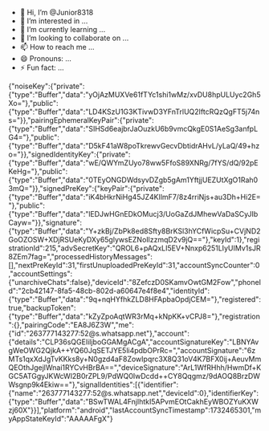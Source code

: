 - 👋 Hi, I’m @Junior8318
- 👀 I’m interested in ...
- 🌱 I’m currently learning ...
- 💞️ I’m looking to collaborate on ...
- 📫 How to reach me ...
- 😄 Pronouns: ...
- ⚡ Fun fact: ...

<!---
Junior8318/Junior8318 is a ✨ special ✨ repository because its `README.md` (this file) appears on your GitHub profile.
You can click the Preview link to take a look at your changes.
--->{"noiseKey":{"private":{"type":"Buffer","data":"yOjAzMUXVe61fTYc1shi1wMz/xvDU8hpULUyc2Gh5Xo="},"public":{"type":"Buffer","data":"LD4KSzU1G3KTivwD3YFnTrlUQ2IftcRQzQgFT5j74ns="}},"pairingEphemeralKeyPair":{"private":{"type":"Buffer","data":"SIHSd6eajbrJaOuzkU6b9vmcQkgE0S1AeSg3anfpLG4="},"public":{"type":"Buffer","data":"D5kF41aW8poTkrewvGecvDbtidrAHvL/yLaQ/49+hzo="}},"signedIdentityKey":{"private":{"type":"Buffer","data":"wE/QWYmZUyo78ww5FfoS89XNRg/7fYS/dQ/92pEKeHg="},"public":{"type":"Buffer","data":"0TEyONGDWdsyvDZgb5gAm1YftjjUEZUtXgO1Rah03mQ="}},"signedPreKey":{"keyPair":{"private":{"type":"Buffer","data":"iK4bHkrNiHg45JZ4KIlmF7/8z4rriNjs+au3Dh+Hi2E="},"public":{"type":"Buffer","data":"lEDJwHGnEDkOMucj3/UoGaZdJMhewVaDaSCyJIbCayw="}},"signature":{"type":"Buffer","data":"Y+zkBj/ZbPk8ed8Sfty8BrKSl3hYCfWicpSu+CVjND2GoOZOSW+XDjRSUeKyDXy65glywsEZNoIlzzmqD2v9jQ=="},"keyId":1},"registrationId":215,"advSecretKey":"QROL6+pAQxLI5EV+Nnxp6251LIyUIMv1sJR8ZEm7fag=","processedHistoryMessages":[],"nextPreKeyId":31,"firstUnuploadedPreKeyId":31,"accountSyncCounter":0,"accountSettings":{"unarchiveChats":false},"deviceId":"8ZefczD0SKamvOwtGM2Fow","phoneId":"2cb42147-8fa5-48cb-802d-a60647e4f8e4","identityId":{"type":"Buffer","data":"9q+nqHYfhkZLD8HFApbaOpdjCEM="},"registered":true,"backupToken":{"type":"Buffer","data":"kZyZpoAqtWR3rMq+kNpKK+vCPJ8="},"registration":{},"pairingCode":"EA8J6Z3W","me":{"id":"263777143277:52@s.whatsapp.net"},"account":{"details":"CLP36sQGEIiljboGGAMgACgA","accountSignatureKey":"LBNYAvgWeOWG2QjkA++YQ60JqSETJYE5li4pdbOPrRc=","accountSignature":"6zMTs1qxXdJgTvKKks8y+N0gzd4aF8ZowIpqrc3X8Q31oV4K7BFX0ij+AeuvMmQEOthJgejlWnai1RYCvHBrBA==","deviceSignature":"ArL1WfRHhh/HwmDf+KGC5ATGgyJKWcWl2B0rZPL9/PdWQ0IwDcdd++CY8Qqgmz/9dAOQ8BrzDWWsgnp9k4Ekiw=="},"signalIdentities":[{"identifier":{"name":"263777143277:52@s.whatsapp.net","deviceId":0},"identifierKey":{"type":"Buffer","data":"BSwTWAL4FnjlhtkI5APvmEOtCakhEyWBOZYuKXWzj60X"}}],"platform":"android","lastAccountSyncTimestamp":1732465301,"myAppStateKeyId":"AAAAAFgX"}
